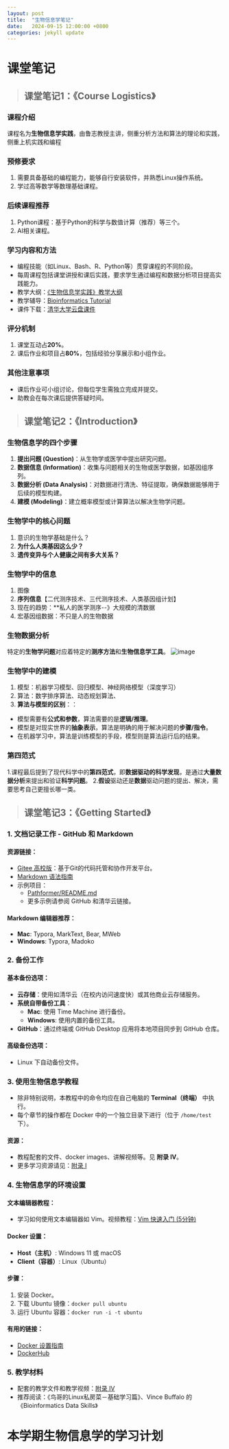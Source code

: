 ```yaml
---
layout: post
title:  "生物信息学笔记"
date:   2024-09-15 12:00:00 +0800
categories: jekyll update
---
```

# 课堂笔记

>## 课堂笔记1：《Course Logistics》

### 课程介绍

课程名为**生物信息学实践**，由鲁志教授主讲，侧重分析方法和算法的理论和实践，侧重上机实践和编程

### 预修要求

1. 需要具备基础的编程能力，能够自行安装软件，并熟悉Linux操作系统。
2. 学过高等数学等数理基础课程。

### 后续课程推荐

1. Python课程：基于Python的科学与数值计算（推荐）等三个。
2. AI相关课程。

### 学习内容和方法

- 编程技能（如Linux、Bash、R、Python等）贯穿课程的不同阶段。
- 每周课程包括课堂讲授和课后实践，要求学生通过编程和数据分析项目提高实践能力。
- 教学大纲：[《生物信息学实践》教学大纲](https://docs.qq.com/doc/DWXlXc29FclpaTmp2)
- 教学辅导：[Bioinformatics Tutorial](https://book.ncrnalab.org/teaching)
- 课件下载：[清华大学云盘课件](https://cloud.tsinghua.edu.cn/d/dcbb0944631a4291b34c/?p=%2FLectures&mode=list)

### 评分机制

1. 课堂互动占**20%**。
2. 课后作业和项目占**80%**，包括经验分享展示和小组作业。

### 其他注意事项

- 课后作业可小组讨论，但每位学生需独立完成并提交。
- 助教会在每次课后提供答疑时间。

> ## 课堂笔记2：《Introduction》

### 生物信息学的四个步骤
1. **提出问题 (Question)**：从生物学或医学中提出研究问题。
2. **数据信息 (Information)**：收集与问题相关的生物或医学数据，如基因组序列。
3. **数据分析 (Data Analysis)**：对数据进行清洗、特征提取，确保数据能够用于后续的模型构建。
4. **建模 (Modeling)**：建立概率模型或计算算法以解决生物学问题。

### 生物学中的核心问题
1. 意识的生物学基础是什么？
2. **为什么人类基因这么少？**
3. **遗传变异与个人健康之间有多大关系？**

### 生物学中的信息
1. 图像
2. **序列信息**【二代测序技术、三代测序技术、人类基因组计划】
3. 现在的趋势：**私人的医学测序--》大规模的清数据
4. 宏基因组数据：不只是人的生物数据

### 生物数据分析

特定的**生物学问题**对应着特定的**测序方法**和**生物信息学工具**。
![image](https://github.com/user-attachments/assets/b90feb86-0907-459c-acbe-cb5b21e6919a)

### 生物学中的建模
1. 模型：机器学习模型、回归模型、神经网络模型（深度学习）
2. 算法：数字排序算法、动态规划算法、
3. **算法与模型的区别**：：
- 模型需要有**公式和参数**，算法需要的是**逻辑/推理**。
- 模型是对现实世界的**抽象表示**，算法是明确的用于解决问题的**步骤/指令**。
- 在机器学习中，算法是训练模型的手段，模型则是算法运行后的结果。

### 第四范式
1.课程最后提到了现代科学中的**第四范式**，即**数据驱动的科学发现**，是通过**大量数据分析**来提出和验证**科学问题**。
2.**假设**驱动还是**数据**驱动问题的提出、解决，需要思考自己更擅长哪一类。

> ## 课堂笔记3：《Getting Started》

### 1. 文档记录工作 - GitHub 和 Markdown

#### 资源链接：
- [Gitee 高校版](https://gitee.com/education)：基于Git的代码托管和协作开发平台。
- [Markdown 语法指南](https://github.com/adam-p/markdown-here/wiki/Markdown-Cheatsheet)
- 示例项目：
  - [Pathformer/README.md](https://github.com/lulab/Pathformer/blob/main/README.md)
  - 更多示例请参阅 GitHub 和清华云链接。
  
#### Markdown 编辑器推荐：
- **Mac**: Typora, MarkText, Bear, MWeb
- **Windows**: Typora, Madoko

### 2. 备份工作

#### 基本备份选项：
- **云存储**：使用如清华云（在校内访问速度快）或其他商业云存储服务。
- **系统自带备份工具**：
  - **Mac**: 使用 Time Machine 进行备份。
  - **Windows**: 使用内置的备份工具。
- **GitHub**：通过终端或 GitHub Desktop 应用将本地项目同步到 GitHub 仓库。

#### 高级备份选项：
- Linux 下自动备份文件。

### 3. 使用生物信息学教程
- 除非特别说明，本教程中的命令均应在自己电脑的 **Terminal（终端）** 中执行。
- 每个章节的操作都在 Docker 中的一个独立目录下进行（位于 `/home/test` 下）。

#### 资源：
- 教程配套的文件、docker images、讲解视频等。见 **附录 IV**。
- 更多学习资源请见：[附录 I](https://book.ncrnalab.org/teaching/appendix/appendix1.keep-learning)

### 4. 生物信息学的环境设置
#### 文本编辑器教程：
- 学习如何使用文本编辑器如 Vim。视频教程：[Vim 快速入门 (5分钟)](https://cloud.tsinghua.edu.cn/d/ad22768345664924b202/?p=%2FVideo%2FPart%200.%20Getting%20Started&mode=list)

#### Docker 设置：
- **Host（主机）**: Windows 11 或 macOS
- **Client（容器）**: Linux（Ubuntu）
  
#### 步骤：
1. 安装 Docker。
2. 下载 Ubuntu 镜像：`docker pull ubuntu`
3. 运行 Ubuntu 容器：`docker run -i -t ubuntu`

#### 有用的链接：
- [Docker 设置指南](https://book.ncrnalab.org/teaching/part-i.-basic-skills/1.setup/1.1.docker)
- [DockerHub](https://hub.docker.com/)

### 5. 教学材料
- 配套的教学文件和教学视频：[附录 IV](https://book.ncrnalab.org/teaching/appendix/appendix-iv.-teaching)
- 推荐阅读：《鸟哥的Linux私房菜－基础学习篇》、Vince Buffalo 的《Bioinformatics Data Skills》


# 本学期生物信息学的学习计划
